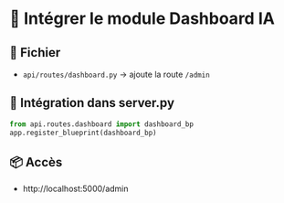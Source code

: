 # 🧩 Intégrer le module Dashboard IA

## 📂 Fichier
- `api/routes/dashboard.py` → ajoute la route `/admin`

## 🧰 Intégration dans server.py
```python
from api.routes.dashboard import dashboard_bp
app.register_blueprint(dashboard_bp)
```

## 📦 Accès
- http://localhost:5000/admin
